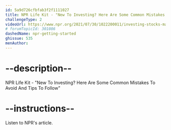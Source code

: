 ```yaml
---
id: 5a9d726cfbfab3f2f1111027
title: NPR Life Kit - "New To Investing? Here Are Some Common Mistakes To Avoid And Tips To Follow"
challengeType: 2
videoUrl: https://www.npr.org/2021/07/30/1022200011/investing-stocks-markets-tips-common-mistakes
# forumTopicId: 301086
dashedName: npr-getting-started
ghissue: 535
menAuthor: 
---
```


# --description--

NPR Life Kit - "New To Investing? Here Are Some Common Mistakes To Avoid And Tips To Follow"

# --instructions--

Listen to NPR's article.